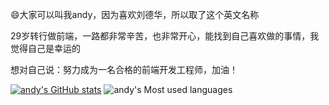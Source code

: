 :smile:大家可以叫我andy，因为喜欢刘德华，所以取了这个英文名称

29岁转行做前端，一路都非常辛苦，也非常开心，能找到自己喜欢做的事情，我觉得自己是幸运的

想对自己说：努力成为一名合格的前端开发工程师，加油！

[![andy's GitHub stats](https://github-readme-stats.vercel.app/api?username=andyChenAn&show_icons=true&theme=radical)](https://github.com/anuraghazra/github-readme-stats)
![andy's Most used languages](https://github-readme-stats.vercel.app/api/top-langs/?username=andyChenAn&layout=compact&hide_border=true&langs_count=10&show_icons=true&theme=radical)
